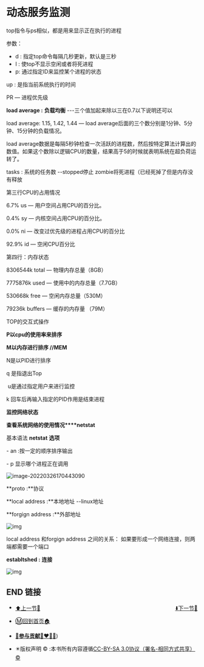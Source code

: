 # 动态服务监测

top指令与ps相似，都是用来显示正在执行的进程

参数：

- d : 指定top命令每隔几秒更新，默认是三秒
- I : 使top不显示空闲或者将死进程
- p: 通过指定ID来监控某个进程的状态

 

up : 是指当前系统执行的时间

PR — 进程优先级

**load average :** **负载均衡**  ---三个值加起来除以三在0.7以下说明还可以

load average: 1.15, 1.42, 1.44 — load average后面的三个数分别是1分钟、5分钟、15分钟的负载情况。

load average数据是每隔5秒钟检查一次活跃的进程数，然后按特定算法计算出的数值。如果这个数除以逻辑CPU的数量，结果高于5的时候就表明系统在超负荷运转了。

tasks : 系统的任务数  --stopped停止 zombie将死进程（已经死掉了但是内存没有释放

第三行CPU的占用情况

6.7% us — 用户空间占用CPU的百分比。

0.4% sy — 内核空间占用CPU的百分比。

0.0% ni — 改变过优先级的进程占用CPU的百分比

92.9% id — 空闲CPU百分比

第四行：内存状态

8306544k total — 物理内存总量（8GB）

7775876k used — 使用中的内存总量（7.7GB）

530668k free — 空闲内存总量（530M）

79236k buffers — 缓存的内存量 （79M）

 

TOP的交互式操作

**P以cpu的使用率来排序**

**M以内存进行排序 //MEM**

N是以PID进行排序

q 是指退出Top

​    u是通过指定用户来进行监控

k 回车后再输入指定的PID作用是结束进程

 

**监控网络状态**

**查看系统网络的使用情况****netstat**

基本语法 **netstat** **选项**

 \- an :按一定的顺序排序输出

 \- p 显示哪个进程正在调用

![image-20220326170443090](https://s2.loli.net/2022/03/26/pBr54NE8qthe6Q7.png)

**proto :**协议

**local address :**本地地址   --linux地址

**forgign address  :**外部地址

![img](https://s2.loli.net/2022/03/26/Z31N7mwYvRgjpWQ.jpg)

local address 和forgign address 之间的关系：
 如果要形成一个网络连接，则两端都需要一个端口

**establtshed :** **连接**

![img](https://s2.loli.net/2022/03/26/t2yvQrBAEJ1RS86.jpg)

 

 

## END 链接
<ul><li><div><a href = '24.md' style='float:left'>⬆️上一节🔗</a><a href = '26.md' style='float: right'>⬇️下一节🔗</a></div></li></ul>

+ [Ⓜ️回到首页🏠](../README.md)

+ [**🫵参与贡献💞❤️‍🔥💖**](https://nsddd.top/archives/contributors))

+ ✴️版权声明 &copy; :本书所有内容遵循[CC-BY-SA 3.0协议（署名-相同方式共享）&copy;](http://zh.wikipedia.org/wiki/Wikipedia:CC-by-sa-3.0协议文本) 

